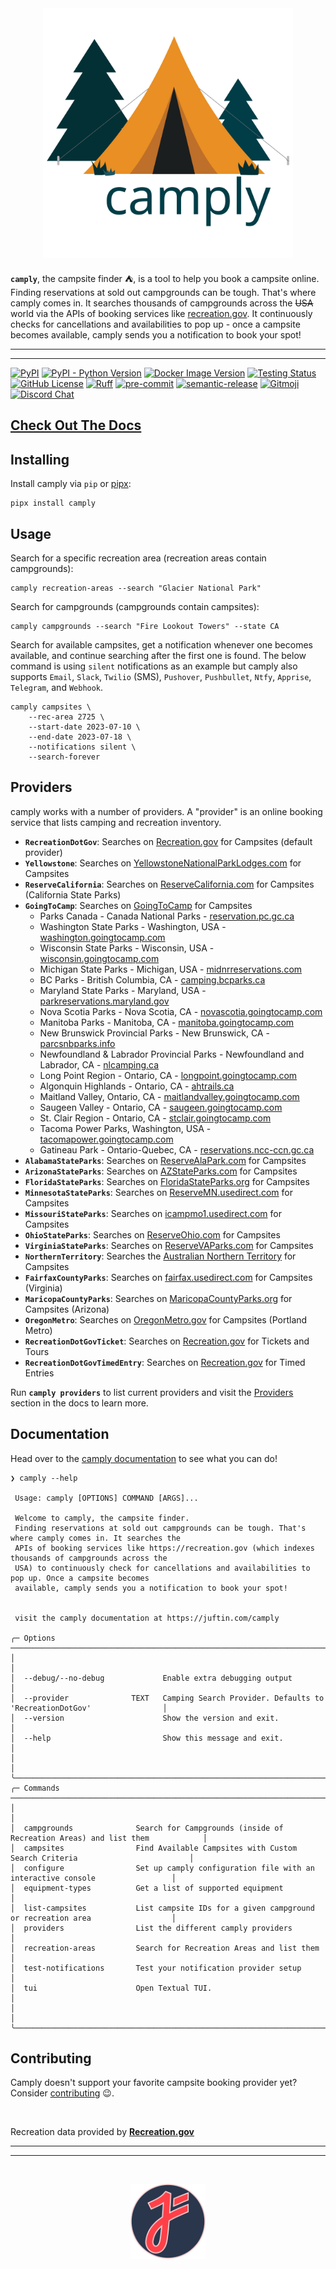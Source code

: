 <div align="center">
<a href="https://github.com/juftin/camply">
  <img src="https://raw.githubusercontent.com/juftin/camply/main/docs/_static/camply.svg"
    width="400" height="400" alt="camply">
</a>
</div>

**`camply`**, the campsite finder ⛺️, is a tool to help you book a campsite online. Finding
reservations at sold out campgrounds can be tough. That's where camply comes in. It searches
thousands of campgrounds across the ~~USA~~ world via the APIs of booking services like
[recreation.gov](https://recreation.gov). It continuously checks for cancellations and
availabilities to pop up - once a campsite becomes available, camply sends you a notification
to book your spot!

---

---

[![PyPI](https://img.shields.io/pypi/v/camply?color=blue&label=⛺️camply)](https://github.com/juftin/camply)
[![PyPI - Python Version](https://img.shields.io/pypi/pyversions/camply)](https://pypi.python.org/pypi/camply/)
[![Docker Image Version](https://img.shields.io/docker/v/juftin/camply?color=blue&label=docker&logo=docker)](https://hub.docker.com/r/juftin/camply)
[![Testing Status](https://github.com/juftin/camply/actions/workflows/tests.yaml/badge.svg?branch=main)](https://github.com/juftin/camply/actions/workflows/tests.yaml)
[![GitHub License](https://img.shields.io/github/license/juftin/camply?color=blue&label=License)](https://github.com/juftin/camply/blob/main/LICENSE)
[![Ruff](https://img.shields.io/endpoint?url=https://raw.githubusercontent.com/astral-sh/ruff/main/assets/badge/v2.json)](https://github.com/astral-sh/ruff)
[![pre-commit](https://img.shields.io/badge/pre--commit-enabled-lightgreen?logo=pre-commit)](https://github.com/pre-commit/pre-commit)
[![semantic-release](https://img.shields.io/badge/%20%20%F0%9F%93%A6%F0%9F%9A%80-semantic--release-e10079.svg)](https://github.com/semantic-release/semantic-release)
[![Gitmoji](https://img.shields.io/badge/gitmoji-%20😜%20😍-FFDD67.svg)](https://gitmoji.dev)
[![Discord Chat](https://img.shields.io/static/v1?label=chat&message=discord&color=blue&logo=discord)](https://discord.gg/qZDr78kKvB)

## [Check Out The Docs](https://juftin.com/camply/)

## Installing

Install camply via `pip` or [pipx](https://github.com/pypa/pipx):

```commandline
pipx install camply
```

## Usage

Search for a specific recreation area (recreation areas contain campgrounds):

```commandline
camply recreation-areas --search "Glacier National Park"
```

Search for campgrounds (campgrounds contain campsites):

```commandline
camply campgrounds --search "Fire Lookout Towers" --state CA
```

Search for available campsites, get a notification whenever one becomes
available, and continue searching after the first one is found. The below command
is using `silent` notifications as an example but camply also supports `Email`,
`Slack`, `Twilio` (SMS), `Pushover`, `Pushbullet`, `Ntfy`, `Apprise`, `Telegram`,
and `Webhook`.

```commandline
camply campsites \
    --rec-area 2725 \
    --start-date 2023-07-10 \
    --end-date 2023-07-18 \
    --notifications silent \
    --search-forever
```

## Providers

camply works with a number of providers. A "provider" is an online booking
service that lists camping and recreation inventory.

-   **`RecreationDotGov`**: Searches on [Recreation.gov](https://recreation.gov) for Campsites (default provider)
-   **`Yellowstone`**: Searches on [YellowstoneNationalParkLodges.com](https://yellowstonenationalparklodges.com) for
    Campsites
-   **`ReserveCalifornia`**: Searches on [ReserveCalifornia.com](https://reservecalifornia.com) for Campsites (California
    State Parks)
-   **`GoingToCamp`**: Searches on [GoingToCamp](https://goingtocamp.com) for Campsites
    -   Parks Canada - Canada National Parks - [reservation.pc.gc.ca](https://reservation.pc.gc.ca/)
    -   Washington State Parks - Washington, USA - [washington.goingtocamp.com](https://washington.goingtocamp.com)
    -   Wisconsin State Parks - Wisconsin, USA - [wisconsin.goingtocamp.com](https://wisconsin.goingtocamp.com)
    -   Michigan State Parks - Michigan, USA - [midnrreservations.com](https://midnrreservations.com/)
    -   BC Parks - British Columbia, CA - [camping.bcparks.ca](https://camping.bcparks.ca)
    -   Maryland State Parks - Maryland, USA - [parkreservations.maryland.gov](https://parkreservations.maryland.gov)
    -   Nova Scotia Parks - Nova Scotia, CA - [novascotia.goingtocamp.com](https://novascotia.goingtocamp.com)
    -   Manitoba Parks - Manitoba, CA - [manitoba.goingtocamp.com](https://manitoba.goingtocamp.com)
    -   New Brunswick Provincial Parks - New Brunswick, CA - [parcsnbparks.info](https://www.parcsnbparks.info/)
    -   Newfoundland & Labrador Provincial Parks - Newfoundland and Labrador, CA - [nlcamping.ca](https://nlcamping.ca)
    -   Long Point Region - Ontario, CA - [longpoint.goingtocamp.com](https://longpoint.goingtocamp.com)
    -   Algonquin Highlands - Ontario, CA - [ahtrails.ca](https://ahtrails.ca)
    -   Maitland Valley, Ontario, CA - [maitlandvalley.goingtocamp.com](https://maitlandvalley.goingtocamp.com)
    -   Saugeen Valley - Ontario, CA - [saugeen.goingtocamp.com](https://saugeen.goingtocamp.com)
    -   St. Clair Region - Ontario, CA - [stclair.goingtocamp.com](https://stclair.goingtocamp.com)
    -   Tacoma Power Parks, Washington, USA - [tacomapower.goingtocamp.com](https://tacomapower.goingtocamp.com)
    -   Gatineau Park - Ontario-Quebec, CA - [reservations.ncc-ccn.gc.ca](https://reservations.ncc-ccn.gc.ca)
-   **`AlabamaStateParks`**: Searches on [ReserveAlaPark.com](https://reservealapark.com) for Campsites
-   **`ArizonaStateParks`**: Searches on [AZStateParks.com](https://azstateparks.com) for Campsites
-   **`FloridaStateParks`**: Searches on [FloridaStateParks.org](https://www.reserve.floridastateparks.org) for Campsites
-   **`MinnesotaStateParks`**: Searches on [ReserveMN.usedirect.com](https://reservemn.usedirect.com) for Campsites
-   **`MissouriStateParks`**: Searches on [icampmo1.usedirect.com](https://icampmo1.usedirect.com) for Campsites
-   **`OhioStateParks`**: Searches on [ReserveOhio.com](https://reserveohio.com) for Campsites
-   **`VirginiaStateParks`**: Searches on [ReserveVAParks.com](https://reservevaparks.com) for Campsites
-   **`NorthernTerritory`**: Searches the [Australian Northern Territory](https://parkbookings.nt.gov.au) for Campsites
-   **`FairfaxCountyParks`**: Searches on [fairfax.usedirect.com](https://fairfax.usedirect.com) for Campsites (Virginia)
-   **`MaricopaCountyParks`**: Searches on [MaricopaCountyParks.org](https://maricopacountyparks.org) for Campsites (Arizona)
-   **`OregonMetro`**: Searches on [OregonMetro.gov](https://oregonmetro.gov) for Campsites (Portland Metro)
-   **`RecreationDotGovTicket`**: Searches on [Recreation.gov](https://recreation.gov) for Tickets and Tours
-   **`RecreationDotGovTimedEntry`**: Searches on [Recreation.gov](https://recreation.gov) for Timed Entries

Run **`camply providers`** to list current providers and visit the [Providers](https://juftin.com/camply/providers/)
section in the docs to learn more.

## Documentation

Head over to the [camply documentation](https://juftin.com/camply/) to see what you can do!

```console
❯ camply --help

 Usage: camply [OPTIONS] COMMAND [ARGS]...

 Welcome to camply, the campsite finder.
 Finding reservations at sold out campgrounds can be tough. That's where camply comes in. It searches the
 APIs of booking services like https://recreation.gov (which indexes thousands of campgrounds across the
 USA) to continuously check for cancellations and availabilities to pop up. Once a campsite becomes
 available, camply sends you a notification to book your spot!


 visit the camply documentation at https://juftin.com/camply

╭─ Options ──────────────────────────────────────────────────────────────────────────────────────────────╮
│                                                                                                        │
│  --debug/--no-debug             Enable extra debugging output                                          │
│  --provider              TEXT   Camping Search Provider. Defaults to 'RecreationDotGov'                │
│  --version                      Show the version and exit.                                             │
│  --help                         Show this message and exit.                                            │
│                                                                                                        │
╰────────────────────────────────────────────────────────────────────────────────────────────────────────╯
╭─ Commands ─────────────────────────────────────────────────────────────────────────────────────────────╮
│                                                                                                        │
│  campgrounds              Search for Campgrounds (inside of Recreation Areas) and list them            │
│  campsites                Find Available Campsites with Custom Search Criteria                         │
│  configure                Set up camply configuration file with an interactive console                 │
│  equipment-types          Get a list of supported equipment                                            │
│  list-campsites           List campsite IDs for a given campground or recreation area                  │
│  providers                List the different camply providers                                          │
│  recreation-areas         Search for Recreation Areas and list them                                    │
│  test-notifications       Test your notification provider setup                                        │
│  tui                      Open Textual TUI.                                                            │
│                                                                                                        │
╰────────────────────────────────────────────────────────────────────────────────────────────────────────╯
```

## Contributing

Camply doesn't support your favorite campsite booking provider yet? Consider
[contributing](https://juftin.com/camply/contributing/) 😉.

<br/>

Recreation data provided by [**Recreation.gov**](https://ridb.recreation.gov/)

---

---

<br/>

[<p align="center" ><img src="https://raw.githubusercontent.com/juftin/juftin/main/static/juftin.png" width="120" height="120"  alt="juftin logo"> </p>](https://github.com/juftin)
